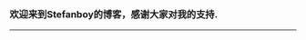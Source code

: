 ### 欢迎来到Stefanboy的博客，感谢大家对我的支持.
--------------------------------------------------------------------
